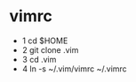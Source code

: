 vimrc
=====
* 1 cd $HOME
* 2 git clone <repository> .vim
* 3 cd .vim
* 4 ln -s ~/.vim/vimrc ~/.vimrc
